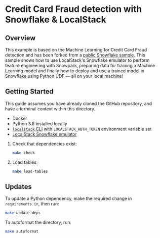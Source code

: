 # Credit Card Fraud detection with Snowflake & LocalStack 

## Overview

This example is based on the Machine Learning for Credit Card Fraud detection and has been forked from a [public Snowflake sample](https://github.com/Snowflake-Labs/snowpark-python-demos/tree/main/Credit%20Card%20Fraud%20Detection). This sample shows how to use LocalStack's Snowflake emulator to perform feature engineering with Snowpark, preparing data for training a Machine Learning model and finally how to deploy and use a trained model in Snowflake using Python UDF — all on your local machine!

## Getting Started

This guide assumes you have already cloned the GitHub repository, and have a
terminal context within this directory.

-   Docker
-   Python 3.8 installed locally
-   [`localstack` CLI](https://docs.localstack.cloud/getting-started/installation/) with `LOCALSTACK_AUTH_TOKEN` environment variable set
-   [LocalStack Snowflake emulator](https://snowflake.localstack.cloud/getting-started/installation/)

1.  Check that dependencies exist:

    ```bash
    make check
    ```

1.  Load tables:

    ```bash
    make load-tables
    ```

## Updates

To update a Python dependency, make the required change in `requirements.in`,
then run:

```bash
make update-deps
```

To autoformat the directory, run:

```bash
make autoformat
```
